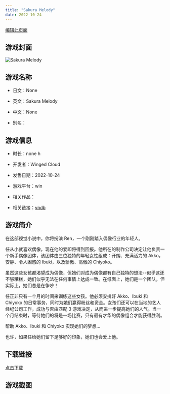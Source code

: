 ```yaml
---
title: "Sakura Melody"
date: 2022-10-24
---
```

[编辑此页面](https://github.com/ACG-3/ADV3-source/blob/main/source/_posts/games/Sakura%20Melody.md)

## 游戏封面

![Sakura Melody](https%3A//pan.timero.xyz/onedrive/img_lib_001/Sakura%20Melody_cover.avif)


## 游戏名称

- 日文：None
- 英文：Sakura Melody
- 中文：None

- 别名：


## 游戏信息

- 时长：none h
- 开发者：Winged Cloud
- 发售日期：2022-10-24
- 游戏平台：win
- 相关作品：

- 相关链接：[vndb](https://vndb.org/v49537)


## 游戏简介

在这部视觉小说中，你将扮演 Ren，一个刚刚踏入偶像行业的年轻人。

任从小就喜欢偶像，现在他的爱即将得到回报。他所在的制作公司决定让他负责一个新手偶像团体，该团体由三位独特的年轻女性组成：开朗、充满活力的 Akko，安静、令人困惑的 Ibuki，以及骄傲、高傲的 Chiyoko。

虽然这些女孩都渴望成为偶像，但她们对成为偶像都有自己独特的想法--似乎这还不够糟糕，她们似乎无法在任何事情上达成一致。在纸面上，她们是一个团队，但实际上，她们总是在争吵！

任正非只有一个月的时间来训练这些女孩。他必须安排好 Akko、Ibuki 和 Chiyoko 的日常事务，同时为她们赢得粉丝和资金。女孩们还可以在当地的艺人经纪公司工作，成功与否由匹配 3 游戏决定，从而进一步提高她们的人气。当一个月结束时，等待她们的将是一场比赛，只有最有才华的偶像组合才能获得胜利。

帮助 Akko、Ibuki 和 Chiyoko 实现她们的梦想...

也许，如果任给她们留下足够好的印象，她们也会爱上他。


## 下载链接

[点击下载](https://pan.timero.xyz/onedrive/adv_lib_001/Sakura%20Melody)


## 游戏截图


